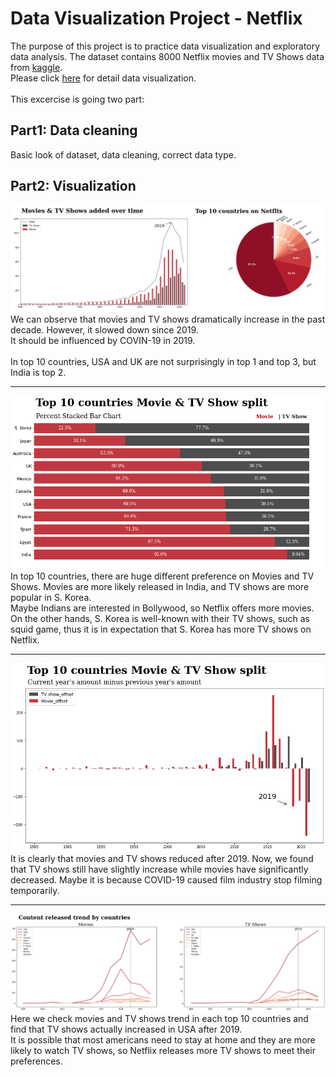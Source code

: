 # Data Visualization Project - Netflix
The purpose of this project is to practice data visualization and exploratory data analysis.
The dataset contains 8000 Netflix movies and TV Shows data from [kaggle](https://www.kaggle.com/datasets/shivamb/netflix-shows).<br>
Please click [here](https://nbviewer.org/github/huihuang751/Data-Visualization-Project_Netflix/blob/main/Data_Visualization_Netflix.ipynb#Section-3:-Changes-after-2019) for detail data visualization.<br><br>
This excercise is going two part:

## Part1: Data cleaning
Basic look of dataset, data cleaning, correct data type.

## Part2: Visualization

![](/images/截圖%202022-03-26%20上午10.01.57.png)<br>
We can observe that movies and TV shows dramatically increase in the past decade. However, it slowed down since 2019.<br>
It should be influenced by COVIN-19 in 2019.<br><br>
In top 10 countries, USA and UK are not surprisingly in top 1 and top 3, but India is top 2.<br>

---
![](/images/movies%20and%20tv%20shows%20difference.png)<br>
In top 10 countries, there are huge different preference on Movies and TV Shows. Movies are more likely released in India, and TV shows are more popular in S. Korea. <br>
Maybe Indians are interested in Bollywood, so Netflix offers more movies. On the other hands, S. Korea is well-known with their TV shows, such as squid game, thus it is in expectation that S. Korea has more TV shows on Netflix.<br/>

---
![](/images/Offset.png)<br>
It is clearly that movies and TV shows reduced after 2019. Now, we found that TV shows still have slightly increase while movies have significantly decreased. Maybe it is because COVID-19 caused film industry stop filming temporarily.<br>

---
![](/images/Content%20released%20by%20countries.png)<br>
Here we check movies and TV shows trend in each top 10 countries and find that TV shows actually increased in USA after 2019.<br>
It is possible that most americans need to stay at home and they are more likely to watch TV shows, so Netflix releases more TV shows to meet their preferences.
